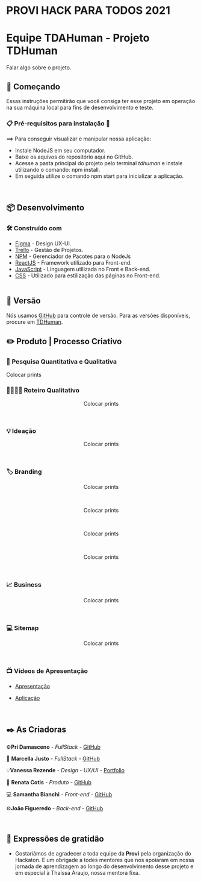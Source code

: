 # PROVI HACK PARA TODOS 2021

# Equipe TDAHuman - Projeto TDHuman

Falar algo sobre o projeto.
<br>


## 🚀 Começando

Essas instruções permitirão que você consiga ter esse projeto em operação na sua máquina local para fins de desenvolvimento e teste.

### 📋 Pré-requisitos para instalação 🔧

==> Para conseguir visualizar e manipular nossa aplicação:
* Instale NodeJS em seu computador.
* Baixe os aquivos do repositório aqui no GitHub.
* Acesse a pasta principal do projeto pelo terminal *tdhuman* e instale utilizando o comando: npm install.
* Em seguida utilize o comando npm start para inicializar a aplicação.
<br>


## 📦 Desenvolvimento

### 🛠️ Construído com

* [Figma](https://www.figma.com/) - Design UX-UI.
* [Trello](https://trello.com/b/WsYtHrI4/time-a-projeto-m4u) - Gestão de Projetos.
* [NPM](https://www.npmjs.com/) - Gerenciador de Pacotes para o NodeJs
* [ReactJS](https://pt-br.reactjs.org/) - Framework utilizado para Front-end.
* [JavaScript](https://developer.mozilla.org/pt-BR/docs/Web/JavaScript) - Linguagem utilizada no Front e Back-end.
* [CSS](https://developer.mozilla.org/pt-BR/docs/Web/CSS) - Utilizado para estilização das páginas no Front-end.
<br><br>

## 📌 Versão

Nós usamos [GitHub](https://github.com/) para controle de versão. Para as versões disponíveis, procure em [TDHuman](https://github.com/SahBianchi/TDHuman-ProviHackton).
<br>


## ✏️ Produto | Processo Criativo

### 🔎 Pesquisa Quantitativa e Qualitativa

Colocar prints 
<br>

### 🧑‍🎤🙎‍♀️ Roteiro Qualitativo

<p align="center">
    Colocar prints
</p><br>


###  💡 Ideação

<p align="center">
 Colocar prints
</p>
<br>


### 🏷️ Branding

<p align="center">
    Colocar prints
</p><br>

<p align="center">
    Colocar prints
</p><br>

<p align="center">
    Colocar prints
</p><br>

<p align="center">
    Colocar prints
</p><br>


### 📈 Business
<p align="center">
   Colocar prints
</p><br>


### 💻 Sitemap
<p align="center">
   Colocar prints
</p><br>


### 📺 Vídeos de Apresentação

* <a href="#">Apresentação</a>

* <a href="#">Aplicação</a>
<br>


## ✒️ As Criadoras

⚙️**Pri Damasceno** - *FullStack* - [GitHub](https://github.com/PriscilaDamaceno)

📀 **Marcella Justo** - *FullStack* - [GitHub](https://github.com/justo-marcella)

💡**Vanessa Rezende** - *Design - UX/UI* - [Portfolio](#)

🚀 **Renata Cotis** - *Produto* - [GitHub](#)

💻 **Samantha Bianchi** - *Front-end* - [GitHub](https://github.com/SahBianchi)

⚙️**João Figueredo** - *Back-end* - [GitHub](https://github.com/w4sabi)

<br>


## 🎁 Expressões de gratidão

* Gostariámos de agradecer a toda equipe da **Provi** pela organização do Hackaton. E um obrigade a todes mentores que nos apoiaram em nossa jornada de aprendizagem ao longo do desenvolvimento desse projeto e em especial à Thaíssa Araujo, nossa mentora fixa.
